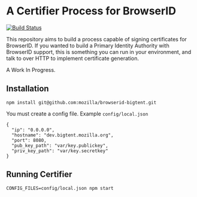 # A Certifier Process for BrowserID

[![Build Status](https://secure.travis-ci.org/lloyd/browserid-keysigner.png)](http://travis-ci.org/lloyd/browserid-keysigner)

This repository aims to build a process capable of signing certificates for
BrowserID.  If you wanted to build a Primary Identity Authority with
BrowserID support, this is something you can run in your environment,
and talk to over HTTP to implement certificate generation.

A Work In Progress.

Installation
------------

    npm install git@github.com:mozilla/browserid-bigtent.git

You must create a config file. Example ``config/local.json``

    {
      "ip": "0.0.0.0",
      "hostname": "dev.bigtent.mozilla.org",
      "port": 8080,
      "pub_key_path": "var/key.publickey",
      "priv_key_path": "var/key.secretkey"
    }

Running Certifier
-----------------

    CONFIG_FILES=config/local.json npm start
